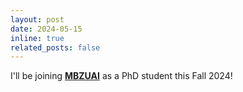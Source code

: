 ```yaml
---
layout: post
date: 2024-05-15
inline: true
related_posts: false
---
```


I'll be joining [**MBZUAI**](https://mbzuai.ac.ae/) as a PhD student this Fall 2024!